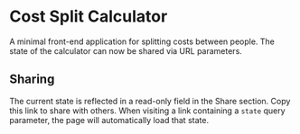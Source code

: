 # Cost Split Calculator

A minimal front-end application for splitting costs between people. The state of the calculator can now be shared via URL parameters.

## Sharing

The current state is reflected in a read-only field in the Share section. Copy this link to share with others. When visiting a link containing a `state` query parameter, the page will automatically load that state.
